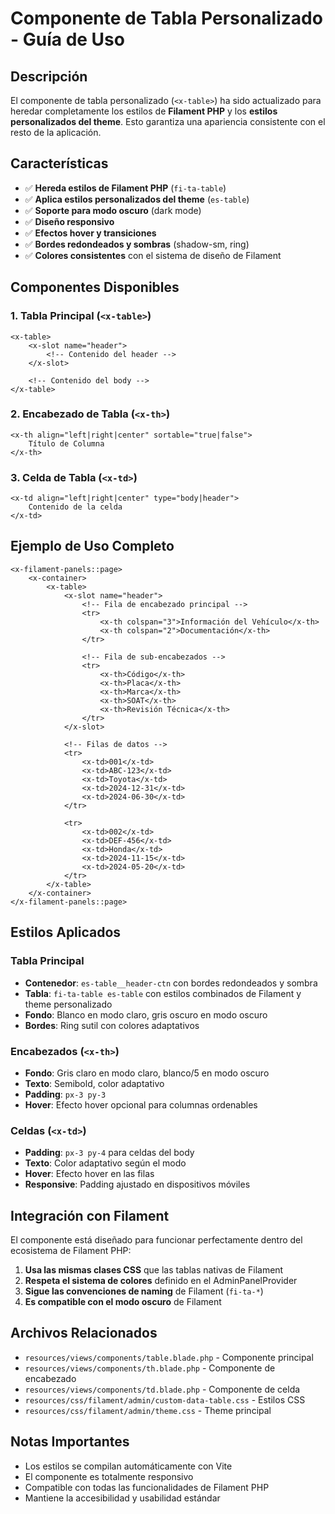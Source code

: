 # Componente de Tabla Personalizado - Guía de Uso

## Descripción

El componente de tabla personalizado (`<x-table>`) ha sido actualizado para heredar completamente los estilos de **Filament PHP** y los **estilos personalizados del theme**. Esto garantiza una apariencia consistente con el resto de la aplicación.

## Características

- ✅ **Hereda estilos de Filament PHP** (`fi-ta-table`)
- ✅ **Aplica estilos personalizados del theme** (`es-table`)
- ✅ **Soporte para modo oscuro** (dark mode)
- ✅ **Diseño responsivo**
- ✅ **Efectos hover y transiciones**
- ✅ **Bordes redondeados y sombras** (shadow-sm, ring)
- ✅ **Colores consistentes** con el sistema de diseño de Filament

## Componentes Disponibles

### 1. Tabla Principal (`<x-table>`)
```blade
<x-table>
    <x-slot name="header">
        <!-- Contenido del header -->
    </x-slot>
    
    <!-- Contenido del body -->
</x-table>
```

### 2. Encabezado de Tabla (`<x-th>`)
```blade
<x-th align="left|right|center" sortable="true|false">
    Título de Columna
</x-th>
```

### 3. Celda de Tabla (`<x-td>`)
```blade
<x-td align="left|right|center" type="body|header">
    Contenido de la celda
</x-td>
```

## Ejemplo de Uso Completo

```blade
<x-filament-panels::page>
    <x-container>
        <x-table>
            <x-slot name="header">
                <!-- Fila de encabezado principal -->
                <tr>
                    <x-th colspan="3">Información del Vehículo</x-th>
                    <x-th colspan="2">Documentación</x-th>
                </tr>
                
                <!-- Fila de sub-encabezados -->
                <tr>
                    <x-th>Código</x-th>
                    <x-th>Placa</x-th>
                    <x-th>Marca</x-th>
                    <x-th>SOAT</x-th>
                    <x-th>Revisión Técnica</x-th>
                </tr>
            </x-slot>
            
            <!-- Filas de datos -->
            <tr>
                <x-td>001</x-td>
                <x-td>ABC-123</x-td>
                <x-td>Toyota</x-td>
                <x-td>2024-12-31</x-td>
                <x-td>2024-06-30</x-td>
            </tr>
            
            <tr>
                <x-td>002</x-td>
                <x-td>DEF-456</x-td>
                <x-td>Honda</x-td>
                <x-td>2024-11-15</x-td>
                <x-td>2024-05-20</x-td>
            </tr>
        </x-table>
    </x-container>
</x-filament-panels::page>
```

## Estilos Aplicados

### Tabla Principal
- **Contenedor**: `es-table__header-ctn` con bordes redondeados y sombra
- **Tabla**: `fi-ta-table es-table` con estilos combinados de Filament y theme personalizado
- **Fondo**: Blanco en modo claro, gris oscuro en modo oscuro
- **Bordes**: Ring sutil con colores adaptativos

### Encabezados (`<x-th>`)
- **Fondo**: Gris claro en modo claro, blanco/5 en modo oscuro
- **Texto**: Semibold, color adaptativo
- **Padding**: `px-3 py-3`
- **Hover**: Efecto hover opcional para columnas ordenables

### Celdas (`<x-td>`)
- **Padding**: `px-3 py-4` para celdas del body
- **Texto**: Color adaptativo según el modo
- **Hover**: Efecto hover en las filas
- **Responsive**: Padding ajustado en dispositivos móviles

## Integración con Filament

El componente está diseñado para funcionar perfectamente dentro del ecosistema de Filament PHP:

1. **Usa las mismas clases CSS** que las tablas nativas de Filament
2. **Respeta el sistema de colores** definido en el AdminPanelProvider
3. **Sigue las convenciones de naming** de Filament (`fi-ta-*`)
4. **Es compatible con el modo oscuro** de Filament

## Archivos Relacionados

- `resources/views/components/table.blade.php` - Componente principal
- `resources/views/components/th.blade.php` - Componente de encabezado
- `resources/views/components/td.blade.php` - Componente de celda
- `resources/css/filament/admin/custom-data-table.css` - Estilos CSS
- `resources/css/filament/admin/theme.css` - Theme principal

## Notas Importantes

- Los estilos se compilan automáticamente con Vite
- El componente es totalmente responsivo
- Compatible con todas las funcionalidades de Filament PHP
- Mantiene la accesibilidad y usabilidad estándar
